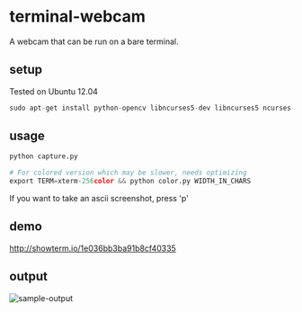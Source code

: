 terminal-webcam
===============

A webcam that can be run on a bare terminal.

setup
-----

Tested on Ubuntu 12.04

```python
sudo apt-get install python-opencv libncurses5-dev libncurses5 ncurses-term
```

usage
-----

```python
python capture.py

# For colored version which may be slower, needs optimizing
export TERM=xterm-256color && python color.py WIDTH_IN_CHARS
```

If you want to take an ascii screenshot, press 'p'

demo
----

<a href="http://showterm.io/b90dc46e31526ab227f36">http://showterm.io/1e036bb3ba91b8cf40335</a>

output
------

![sample-output](https://raw.githubusercontent.com/mustafaakin/terminal-webcam/master/colorful.png)
